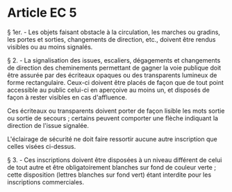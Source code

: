 # Article EC 5

§ 1er. - Les objets faisant obstacle à la circulation, les marches ou gradins, les portes et sorties, changements de direction, etc., doivent être rendus visibles ou au moins signalés.

§ 2. - La signalisation des issues, escaliers, dégagements et changements de direction des cheminements permettant de gagner la voie publique doit être assurée par des écriteaux opaques ou des transparents lumineux de forme rectangulaire. Ceux-ci doivent être placés de façon que de tout point accessible au public celui-ci en aperçoive au moins un, et disposés de façon à rester visibles en cas d'affluence.

Ces écriteaux ou transparents doivent porter de façon lisible les mots  sortie  ou  sortie de secours  ; certains peuvent comporter une flèche indiquant la direction de l'issue signalée.

L'éclairage de sécurité ne doit faire ressortir aucune autre inscription que celles visées ci-dessus.

§ 3. - Ces inscriptions doivent être disposées à un niveau différent de celui de tout autre et être obligatoirement blanches sur fond de couleur verte ; cette disposition (lettres blanches sur fond vert) étant interdite pour les inscriptions commerciales.
